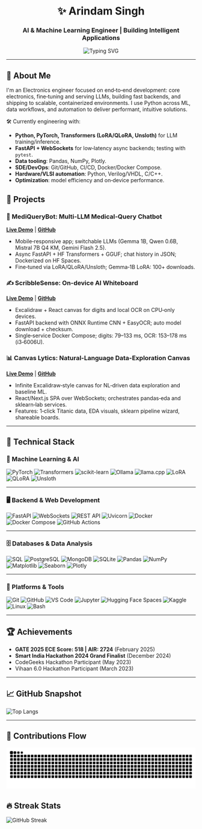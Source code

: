 <h1 align="center">✨ Arindam Singh</h1>
<h3 align="center">AI & Machine Learning Engineer | Building Intelligent Applications</h3>

<p align="center">
  <img src="https://readme-typing-svg.herokuapp.com?font=Fira%20Code&size=24&pause=1000&color=38C2FF&center=true&vCenter=true&width=707&lines=AI/Machine+Learning+%7C+Web+Dev+%7C+Electronics+Engg.;Python+%7C+PyTorch+%7C+FastAPI;Building+Intelligent%2C+Responsive...;and+Scalable+applications.;From+Data+to+Deployment;Creating+Seamless+AI-Powered+Experiences" alt="Typing SVG" />
</p>

-----

## 🌟 About Me

I'm an Electronics engineer focused on end‑to‑end development: core electronics, fine‑tuning and serving LLMs, building fast backends, and shipping to scalable, containerized environments. I use Python across ML, data workflows, and automation to deliver performant, intuitive solutions.


🛠️ Currently engineering with:

* **Python, PyTorch, Transformers (LoRA/QLoRA, Unsloth)** for LLM training/inference.
* **FastAPI + WebSockets** for low‑latency async backends; testing with `pytest`.
* **Data tooling**: Pandas, NumPy, Plotly.
* **SDE/DevOps**: Git/GitHub, CI/CD, Docker/Docker Compose.
* **Hardware/VLSI automation**: Python, Verilog/VHDL, C/C++.
* **Optimization**: model efficiency and on‑device performance.



## 🚀 Projects

### 🤖 MediQueryBot: Multi-LLM Medical-Query Chatbot

**[Live Demo](https://huggingface.co/spaces/ArindamSingh/MediQuery)** | **[GitHub](https://huggingface.co/spaces/ArindamSingh/MediQuery)**

  * Mobile‑responsive app; switchable LLMs (Gemma 1B, Qwen 0.6B, Mistral 7B Q4 KM, Gemini Flash 2.5).
  * Async FastAPI + HF Transformers + GGUF; chat history in JSON; Dockerized on HF Spaces.
  * Fine‑tuned via LoRA/QLoRA/Unsloth; Gemma‑1B LoRA: 100+ downloads.

### ✍️ ScribbleSense: On-device AI Whiteboard

**[Live Demo](https://singharindam.github.io/ScribbleSense/frontend/index.html)** | **[GitHub](https://github.com/SinghArindam/ScribbleSense)**

  * Excalidraw + React canvas for digits and local OCR on CPU‑only devices.
  * FastAPI backend with ONNX Runtime CNN + EasyOCR; auto model download + checksum.
  * Single‑service Docker Compose; digits: 79–133 ms, OCR: 153–178 ms (i3‑6006U).

### 📊 Canvas Lytics: Natural-Language Data-Exploration Canvas

**[Live Demo](https://singharindam.github.io/CanvasLytics/)** | **[GitHub](https://github.com/SinghArindam/CanvasLytics)**

  * Infinite Excalidraw‑style canvas for NL‑driven data exploration and baseline ML.
  * React/Next.js SPA over WebSockets; orchestrates pandas‑eda and sklearn‑lab services.
  * Features: 1‑click Titanic data, EDA visuals, sklearn pipeline wizard, shareable boards.

-----

## 🧠 Technical Stack

### 🤖 Machine Learning & AI

![PyTorch](https://img.shields.io/badge/PyTorch-EE4C2C?style=flat-square\&logo=pytorch\&logoColor=white)
![Transformers](https://img.shields.io/badge/Transformers-FFCA28?style=flat-square\&logo=huggingface\&logoColor=black)
![scikit-learn](https://img.shields.io/badge/scikit--learn-F7931E?style=flat-square\&logo=scikit-learn\&logoColor=white)
![Ollama](https://img.shields.io/badge/Ollama-00A35C?style=flat-square\&logo=llama\&logoColor=white)
![llama.cpp](https://img.shields.io/badge/llama.cpp-444444?style=flat-square\&logo=code\&logoColor=white)
![LoRA](https://img.shields.io/badge/LoRA-8E44AD?style=flat-square\&logo=code\&logoColor=white)
![QLoRA](https://img.shields.io/badge/QLoRA-8E44AD?style=flat-square\&logo=code\&logoColor=white)
![Unsloth](https://img.shields.io/badge/Unsloth-555555?style=flat-square\&logo=code\&logoColor=white)
<!-- ![ONNX Runtime](https://img.shields.io/badge/ONNX_Runtime-005CED?style=flat-square\&logo=onnx\&logoColor=white) -->

---

### 🖥️ Backend & Web Development

![FastAPI](https://img.shields.io/badge/FastAPI-009688?style=flat-square\&logo=fastapi\&logoColor=white)
![WebSockets](https://img.shields.io/badge/WebSockets-6DB33F?style=flat-square\&logo=socketdotio\&logoColor=white)
![REST API](https://img.shields.io/badge/REST_API-000000?style=flat-square\&logo=api\&logoColor=white)
![Uvicorn](https://img.shields.io/badge/Uvicorn-000000?style=flat-square\&logo=python\&logoColor=white)
![Docker](https://img.shields.io/badge/Docker-2496ED?style=flat-square\&logo=docker\&logoColor=white)
![Docker Compose](https://img.shields.io/badge/Docker_Compose-2496ED?style=flat-square\&logo=docker\&logoColor=white)
![GitHub Actions](https://img.shields.io/badge/GitHub_Actions-2088FF?style=flat-square\&logo=githubactions\&logoColor=white)

---

### 🗄️ Databases & Data Analysis

![SQL](https://img.shields.io/badge/SQL-4479A1?style=flat-square\&logo=apache\&logoColor=white)
![PostgreSQL](https://img.shields.io/badge/PostgreSQL-4169E1?style=flat-square\&logo=postgresql\&logoColor=white)
![MongoDB](https://img.shields.io/badge/MongoDB-47A248?style=flat-square\&logo=mongodb\&logoColor=white)
![SQLite](https://img.shields.io/badge/SQLite-003B57?style=flat-square\&logo=sqlite\&logoColor=white)
![Pandas](https://img.shields.io/badge/Pandas-150458?style=flat-square\&logo=pandas\&logoColor=white)
![NumPy](https://img.shields.io/badge/NumPy-013243?style=flat-square\&logo=numpy\&logoColor=white)
![Matplotlib](https://img.shields.io/badge/Matplotlib-11557C?style=flat-square\&logo=plotly\&logoColor=white)
![Seaborn](https://img.shields.io/badge/Seaborn-1F77B4?style=flat-square\&logo=python\&logoColor=white)
![Plotly](https://img.shields.io/badge/Plotly-3F4F75?style=flat-square\&logo=plotly\&logoColor=white)

---

### 🧰 Platforms & Tools

![Git](https://img.shields.io/badge/Git-F05032?style=flat-square\&logo=git\&logoColor=white)
![GitHub](https://img.shields.io/badge/GitHub-181717?style=flat-square\&logo=github\&logoColor=white)
![VS Code](https://img.shields.io/badge/VS_Code-007ACC?style=flat-square\&logo=visualstudiocode\&logoColor=white)
![Jupyter](https://img.shields.io/badge/Jupyter-F37626?style=flat-square\&logo=jupyter\&logoColor=white)
![Hugging Face Spaces](https://img.shields.io/badge/HF_Spaces-FFCA28?style=flat-square\&logo=huggingface\&logoColor=black)
![Kaggle](https://img.shields.io/badge/Kaggle-20BEFF?style=flat-square\&logo=kaggle\&logoColor=white)
![Linux](https://img.shields.io/badge/Linux-FCC624?style=flat-square\&logo=linux\&logoColor=black)
![Bash](https://img.shields.io/badge/Bash-4EAA25?style=flat-square\&logo=gnubash\&logoColor=white)

-----

## 🏆 Achievements

  - **GATE 2025 ECE Score: 518 | AIR: 2724** (February 2025)
  - **Smart India Hackathon 2024 Grand Finalist** (December 2024)
  - CodeGeeks Hackathon Participant (May 2023)
  - Vihaan 6.0 Hackathon Participant (March 2023)

-----

## 📈 GitHub Snapshot

<p align="center">

![Top Langs](https://github-readme-stats.vercel.app/api/top-langs/?username=SinghArindam&layout=compact&theme=tokyonight)

</p>

-----

## 🐍 Contributions Flow

<p align="center">
  <img src="https://raw.githubusercontent.com/SinghArindam/SinghArindam/output/github-contribution-grid-snake.svg" alt="Snake animation" />
</p>

<!-- ## 📈 Contribution Graph

<p align="center">

![GitHub Activity Graph](https://github-readme-activity-graph.cyclic.app/graph?username=SinghArindam&theme=react-dark)

</p> -->

<!-- <p align="center">
<img src="[https://raw.githubusercontent.com/arindam-singh/arindam-singh/output/github-contribution-grid-snake.svg](https://www.google.com/search?q=https://raw.githubusercontent.com/arindam-singh/arindam-singh/output/github-contribution-grid-snake.svg)" />
</p> -->

## 🔥 Streak Stats
<p align="center">

![GitHub Streak](https://github-readme-streak-stats.herokuapp.com/?user=SinghArindam&theme=tokyonight&hide_border=false)
</p>
